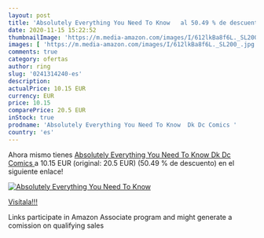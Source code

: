 ```yaml
---
layout: post
title: 'Absolutely Everything You Need To Know   al 50.49 % de descuento'
date: 2020-11-15 15:22:52
thumbnailImage: 'https://m.media-amazon.com/images/I/612lkBa8f6L._SL200_.jpg'
images: [ 'https://m.media-amazon.com/images/I/612lkBa8f6L._SL200_.jpg' ]
comments: true
category: ofertas
author: ring
slug: '0241314240-es'
description:
actualPrice: 10.15 EUR
currency: EUR
price: 10.15
comparePrice: 20.5 EUR
inStock: true
prodname: 'Absolutely Everything You Need To Know  Dk Dc Comics '
country: 'es'
---
```


Ahora mismo tienes [Absolutely Everything You Need To Know  Dk Dc Comics ](https://www.amazon.es/dp/0241314240/?tag=tolees-21) a 10.15 EUR (original: 20.5 EUR) (50.49 %  de descuento) en el siguiente enlace!

[![Absolutely Everything You Need To Know  ](https://m.media-amazon.com/images/I/612lkBa8f6L._SL200_.jpg)](https://www.amazon.es/dp/0241314240/?tag=tolees-21)

[Visítala!!!](https://www.amazon.es/dp/0241314240/?tag=tolees-21)

Links participate in Amazon Associate program and might generate a comission on qualifying sales
